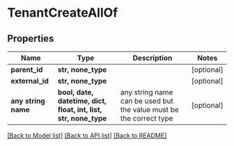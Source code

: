 # TenantCreateAllOf


## Properties
Name | Type | Description | Notes
------------ | ------------- | ------------- | -------------
**parent_id** | **str, none_type** |  | [optional] 
**external_id** | **str, none_type** |  | [optional] 
**any string name** | **bool, date, datetime, dict, float, int, list, str, none_type** | any string name can be used but the value must be the correct type | [optional]

[[Back to Model list]](../README.md#documentation-for-models) [[Back to API list]](../README.md#documentation-for-api-endpoints) [[Back to README]](../README.md)


